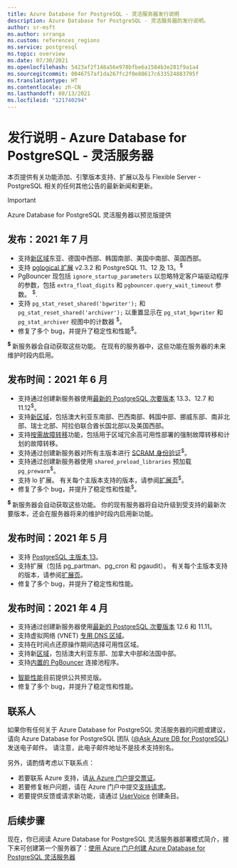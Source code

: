```yaml
---
title: Azure Database for PostgreSQL - 灵活服务器发行说明
description: Azure Database for PostgreSQL - 灵活服务器的发行说明。
author: sr-msft
ms.author: srranga
ms.custom: references_regions
ms.service: postgresql
ms.topic: overview
ms.date: 07/30/2021
ms.openlocfilehash: 5423af2f148a56e978bfbe6a1584b3e281f9a1a4
ms.sourcegitcommit: 0046757af1da267fc2f0e88617c633524883795f
ms.translationtype: HT
ms.contentlocale: zh-CN
ms.lasthandoff: 08/13/2021
ms.locfileid: "121740294"
---
```

# <a name="release-notes---azure-database-for-postgresql---flexible-server"></a>发行说明 - Azure Database for PostgreSQL - 灵活服务器

本页提供有关功能添加、引擎版本支持、扩展以及与 Flexible Server - PostgreSQL 相关的任何其他公告的最新新闻和更新。

> [!IMPORTANT]
> Azure Database for PostgreSQL 灵活服务器以预览版提供

## <a name="release-july-2021"></a>发布：2021 年 7 月

* 支持[新区域](overview.md#azure-regions)东亚、德国中西部、韩国南部、美国中南部、英国西部。
* 支持 [pglogical 扩展](concepts-logical.md) v2.3.2 和 PostgreSQL 11、12 及 13。<sup>$</sup>
* PgBouncer 现包括 `ignore_startup_parameters` 以忽略特定客户端驱动程序的参数，包括 `extra_float_digits` 和 `pgbouncer.query_wait_timeout` 参数。  <sup>$</sup>.
* 支持 `pg_stat_reset_shared('bgwriter');` 和 `pg_stat_reset_shared('archiver');` 以重置显示在 `pg_stat_bgwriter` 和 `pg_stat_archiver` 视图中的计数器 <sup>$</sup>。
* 修复了多个 bug，并提升了稳定性和性能<sup>$</sup>。

<sup> **$** </sup> 新服务器会自动获取这些功能。 在现有的服务器中，这些功能在服务器的未来维护时段内启用。

## <a name="release-june-2021"></a>发布时间：2021 年 6 月

* 支持通过创建新服务器使用[最新的 PostgreSQL 次要版本](./concepts-supported-versions.md) 13.3、12.7 和 11.12<sup>$</sup>。
* 支持[新区域](overview.md#azure-regions)，包括澳大利亚东南部、巴西南部、韩国中部、挪威东部、南非北部、瑞士北部、阿拉伯联合酋长国北部以及美国西部。
* 支持[按需故障转移](./concepts-high-availability.md#on-demand-failover)功能，包括用于区域冗余高可用性部署的强制故障转移和计划的故障转移。
* 支持通过创建新服务器对所有主版本进行 [SCRAM 身份验证](how-to-connect-scram.md)<sup>$</sup>。
* 支持通过创建新服务器使用 `shared_preload_libraries` 预加载 `pg_prewarm`<sup>$</sup>。
* 支持 lo 扩展。 有关每个主版本支持的版本，请参阅[扩展页](./concepts-extensions.md)<sup>$</sup>。
* 修复了多个 bug，并提升了稳定性和性能<sup>$</sup>。
  
<sup> **$** </sup> 新服务器会自动获取这些功能。  你的现有服务器将自动升级到受支持的最新次要版本，还会在服务器将来的维护时段内启用新功能。

## <a name="release-may-2021"></a>发布时间：2021 年 5 月

* 支持 [PostgreSQL 主版本 13](./concepts-supported-versions.md)。
* 支持扩展（包括 pg_partman、pg_cron 和 pgaudit）。 有关每个主版本支持的版本，请参阅[扩展页](./concepts-extensions.md)。
* 修复了多个 bug，并提升了稳定性和性能。

## <a name="release-april-2021"></a>发布时间：2021 年 4 月

* 支持通过创建新服务器使用[最新的 PostgreSQL 次要版本](./concepts-supported-versions.md) 12.6 和 11.11。
* 支持虚拟网络 (VNET) [专用 DNS 区域](./concepts-networking.md#private-access-vnet-integration)。
* 支持在时间点还原操作期间选择可用性区域。
* 支持新[区域](./overview.md#azure-regions)，包括澳大利亚东部、加拿大中部和法国中部。
* 支持[内置的 PgBouncer](./concepts-pgbouncer.md) 连接池程序。 
<!--- * Support for [pglogical](https://github.com/2ndQuadrant/pglogical) extension version 2.3.2. -->
* [智能性能](concepts-query-store.md)目前提供公共预览版。
* 修复了多个 bug，并提升了稳定性和性能。

## <a name="contacts"></a>联系人

如果你有任何关于 Azure Database for PostgreSQL 灵活服务器的问题或建议，请向 Azure Database for PostgreSQL 团队 ([@Ask Azure DB for PostgreSQL](mailto:AskAzureDBforPostgreSQL@service.microsoft.com)) 发送电子邮件。 请注意，此电子邮件地址不是技术支持别名。

另外，请酌情考虑以下联系点：

- 若要联系 Azure 支持，请[从 Azure 门户提交票证](https://portal.azure.com/?#blade/Microsoft_Azure_Support/HelpAndSupportBlade)。
- 若要修复帐户问题，请在 Azure 门户中提交[支持请求](https://ms.portal.azure.com/#blade/Microsoft_Azure_Support/HelpAndSupportBlade/newsupportrequest)。
- 若要提供反馈或请求新功能，请通过 [UserVoice](https://feedback.azure.com/forums/597976-azure-database-for-postgresql) 创建条目。
  

## <a name="next-steps"></a>后续步骤

现在，你已阅读 Azure Database for PostgreSQL 灵活服务器部署模式简介，接下来可创建第一个服务器了：[使用 Azure 门户创建 Azure Database for PostgreSQL 灵活服务器](./quickstart-create-server-portal.md)